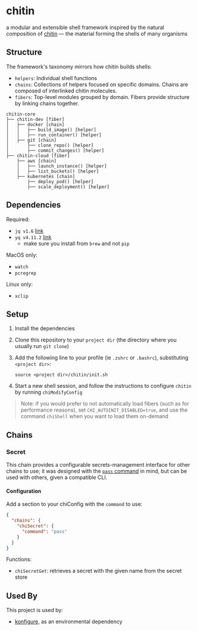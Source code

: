 # chitin

a modular and extensible shell framework inspired by the natural composition of [chitin](https://en.wikipedia.org/wiki/Chitin) — the material forming the shells of many organisms

## Structure

The framework's taxonomy mirrors how chitin builds shells:

- `helpers`: Individual shell functions
- `chains`: Collections of helpers focused on specific domains. Chains are composed of interlinked chitin molecules.
- `fibers`: Top-level modules grouped by domain. Fibers provide structure by linking chains together.

```
chitin-core
├── chitin-dev [fiber]
│   ├── docker [chain]
│   │   ├── build_image() [helper]
│   │   ├── run_container() [helper]
│   ├── git [chain]
│       ├── clone_repo() [helper]
│       ├── commit_changes() [helper]
├── chitin-cloud [fiber]
    ├── aws [chain]
    │   ├── launch_instance() [helper]
    │   ├── list_buckets() [helper]
    ├── kubernetes [chain]
        ├── deploy_pod() [helper]
        ├── scale_deployment() [helper]
```

## Dependencies

Required:

- `jq v1.6` [link](https://github.com/stedolan/jq)
- `yq v4.11.2` [link](https://github.com/mikefarah/yq)
  - make sure you install from `brew` and not `pip`

MacOS only:

- `watch`
- `pcregrep`

Linux only:

- `xclip`

## Setup

1. Install the dependencies
2. Clone this repository to your `project dir` (the directory where you usually run `git clone`)
3. Add the following line to your profile (ie `.zshrc` or `.bashrc`), substituting `<project dir>`:

   `source <project dir>/chitin/init.sh`

4. Start a new shell session, and follow the instructions to configure `chitin` by running `chiModifyConfig`

> Note: if you would prefer to not automatically load fibers (such as for performance reasons), set `CHI_AUTOINIT_DISABLED=true`, and use the command `chiShell` when you want to load them on-demand

## Chains

### Secret

This chain provides a configurable secrets-management interface for other chains to use; it was designed with the [`pass` command](https://www.passwordstore.org/) in mind, but can be used with others, given a compatible CLI.

#### Configuration

Add a section to your chiConfig with the `command` to use:

```json
{
  "chains": {
    "chiSecret": {
      "command": "pass"
    }
  }
}
```

Functions:

- `chiSecretGet`: retrieves a secret with the given name from the secret store

## Used By

This project is used by:

- [konfigure](https://github.com/edobry/konfigure/blob/main/src/shell.ts), as an environmental dependency
